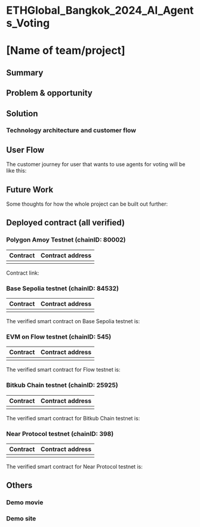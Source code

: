 # ETHGlobal_Bangkok_2024_AI_Agents_Voting


# [Name of team/project]

## Summary


## Problem & opportunity


## Solution


### Technology architecture and customer flow


## User Flow
The customer journey for user that wants to use agents for voting will be like this:


## Future Work
Some thoughts for how the whole project can be built out further:


## Deployed contract (all verified)
### Polygon Amoy Testnet  (chainID: 80002)
| Contract |                           Contract address |
| :------- | -----------------------------------------: |
|   |  |
Contract link:


### Base Sepolia testnet (chainID: 84532)

| Contract    |                           Contract address |
| :---------- | -----------------------------------------: |
|    |  |
The verified smart contract on Base Sepolia testnet is:


### EVM on Flow testnet (chainID: 545)

| Contract    |                           Contract address |
| :---------- | -----------------------------------------: |
|    |  |
The verified smart contract for Flow testnet is:

### Bitkub Chain testnet (chainID: 25925)

| Contract    |                           Contract address |
| :---------- | -----------------------------------------: |
|    |  |
The verified smart contract for Bitkub Chain testnet is:

### Near Protocol testnet (chainID: 398)

| Contract    |                           Contract address |
| :---------- | -----------------------------------------: |
|    |  |
The verified smart contract for Near Protocol testnet is:

## Others

### Demo movie


### Demo site
